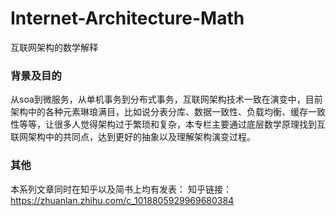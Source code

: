 # Internet-Architecture-Math
互联网架构的数学解释

### 背景及目的

从soa到微服务，从单机事务到分布式事务，互联网架构技术一致在演变中，目前架构中的各种元素琳琅满目，比如说分表分库、数据一致性、负载均衡、缓存一致性等等，让很多人觉得架构过于繁琐和复杂，本专栏主要通过底层数学原理找到互联网架构中的共同点，达到更好的抽象以及理解架构演变过程。


### 其他
本系列文章同时在知乎以及简书上均有发表：
知乎链接：https://zhuanlan.zhihu.com/c_1018805929969680384
